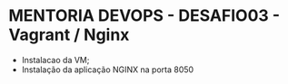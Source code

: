 # MENTORIA DEVOPS - DESAFIO03 - Vagrant / Nginx

* Instalacao da VM; 
* Instalação da aplicação NGINX na porta 8050
